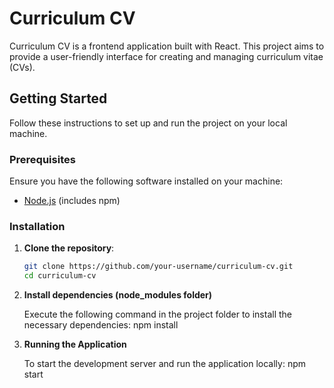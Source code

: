 # Curriculum CV

Curriculum CV is a frontend application built with React. This project aims to provide a user-friendly interface for creating and managing curriculum vitae (CVs).

## Getting Started

Follow these instructions to set up and run the project on your local machine.

### Prerequisites

Ensure you have the following software installed on your machine:
- [Node.js](https://nodejs.org/) (includes npm)

### Installation

1. **Clone the repository**:

   ```bash
   git clone https://github.com/your-username/curriculum-cv.git
   cd curriculum-cv

2. **Install dependencies (node_modules folder)**

    Execute the following command in the project folder to install the necessary dependencies:
    npm install

3. **Running the Application**

    To start the development server and run the application locally:
    npm start




